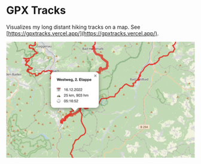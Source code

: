 # GPX Tracks

Visualizes my long distant hiking tracks on a map. See [https://gpxtracks.vercel.app/](https://gpxtracks.vercel.app/).

![Screenshot](hikingmap.png)